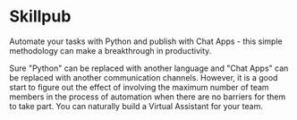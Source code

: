 # Skillpub

Automate your tasks with Python and publish with Chat Apps - this simple methodology can make a breakthrough in productivity.

Sure "Python" can be replaced with another language and "Chat Apps" can be replaced with another communication channels. However, it is a good start to figure out the effect of involving the maximum number of team members in the process of automation when there are no barriers for them to take part. You can naturally build a Virtual Assistant for your team.




